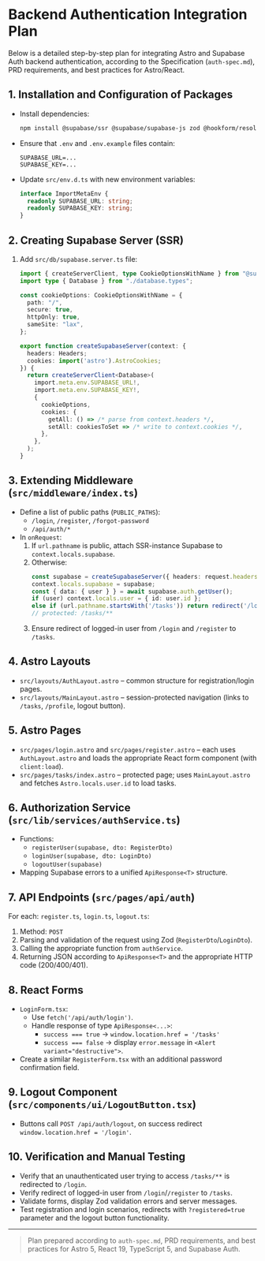 # Backend Authentication Integration Plan

Below is a detailed step-by-step plan for integrating Astro and Supabase Auth backend authentication, according to the Specification (`auth-spec.md`), PRD requirements, and best practices for Astro/React.

## 1. Installation and Configuration of Packages

- Install dependencies:
  ```bash
  npm install @supabase/ssr @supabase/supabase-js zod @hookform/resolvers
  ```
- Ensure that `.env` and `.env.example` files contain:
  ```env
  SUPABASE_URL=...
  SUPABASE_KEY=...
  ```
- Update `src/env.d.ts` with new environment variables:
  ```ts
  interface ImportMetaEnv {
    readonly SUPABASE_URL: string;
    readonly SUPABASE_KEY: string;
  }
  ```

## 2. Creating Supabase Server (SSR)

1. Add `src/db/supabase.server.ts` file:
   ```ts
   import { createServerClient, type CookieOptionsWithName } from "@supabase/ssr";
   import type { Database } from "./database.types";

   const cookieOptions: CookieOptionsWithName = {
     path: "/",
     secure: true,
     httpOnly: true,
     sameSite: "lax",
   };

   export function createSupabaseServer(context: {
     headers: Headers;
     cookies: import('astro').AstroCookies;
   }) {
     return createServerClient<Database>(
       import.meta.env.SUPABASE_URL!,
       import.meta.env.SUPABASE_KEY!,
       {
         cookieOptions,
         cookies: {
           getAll: () => /* parse from context.headers */,
           setAll: cookiesToSet => /* write to context.cookies */,
         },
       },
     );
   }
   ```

## 3. Extending Middleware (`src/middleware/index.ts`)

- Define a list of public paths (`PUBLIC_PATHS`):
  - `/login`, `/register`, `/forgot-password`
  - `/api/auth/*`
- In `onRequest`:
  1. If `url.pathname` is public, attach SSR-instance Supabase to `context.locals.supabase`.
  2. Otherwise:
     ```ts
     const supabase = createSupabaseServer({ headers: request.headers, cookies });
     context.locals.supabase = supabase;
     const { data: { user } } = await supabase.auth.getUser();
     if (user) context.locals.user = { id: user.id };
     else if (url.pathname.startsWith('/tasks')) return redirect('/login');
     // protected: /tasks/**
     ```
  3. Ensure redirect of logged-in user from `/login` and `/register` to `/tasks`.

## 4. Astro Layouts

- `src/layouts/AuthLayout.astro` – common structure for registration/login pages.
- `src/layouts/MainLayout.astro` – session-protected navigation (links to `/tasks`, `/profile`, logout button).

## 5. Astro Pages

- `src/pages/login.astro` and `src/pages/register.astro` – each uses `AuthLayout.astro` and loads the appropriate React form component (with `client:load`).
- `src/pages/tasks/index.astro` – protected page; uses `MainLayout.astro` and fetches `Astro.locals.user.id` to load tasks.

## 6. Authorization Service (`src/lib/services/authService.ts`)

- Functions:
  - `registerUser(supabase, dto: RegisterDto)`
  - `loginUser(supabase, dto: LoginDto)`
  - `logoutUser(supabase)`
- Mapping Supabase errors to a unified `ApiResponse<T>` structure.

## 7. API Endpoints (`src/pages/api/auth`)

For each: `register.ts`, `login.ts`, `logout.ts`:

1. Method: `POST`
2. Parsing and validation of the request using Zod (`RegisterDto`/`LoginDto`).
3. Calling the appropriate function from `authService`.
4. Returning JSON according to `ApiResponse<T>` and the appropriate HTTP code (200/400/401).

## 8. React Forms

- `LoginForm.tsx`:
  - Use `fetch('/api/auth/login')`.
  - Handle response of type `ApiResponse<...>`:
    - `success === true` → `window.location.href = '/tasks'`
    - `success === false` → display `error.message` in `<Alert variant="destructive">`.
- Create a similar `RegisterForm.tsx` with an additional password confirmation field.

## 9. Logout Component (`src/components/ui/LogoutButton.tsx`)

- Buttons call `POST /api/auth/logout`, on success redirect `window.location.href = '/login'`.

## 10. Verification and Manual Testing

- Verify that an unauthenticated user trying to access `/tasks/**` is redirected to `/login`.
- Verify redirect of logged-in user from `/login`/`/register` to `/tasks`.
- Validate forms, display Zod validation errors and server messages.
- Test registration and login scenarios, redirects with `?registered=true` parameter and the logout button functionality.

---

> Plan prepared according to `auth-spec.md`, PRD requirements, and best practices for Astro 5, React 19, TypeScript 5, and Supabase Auth.